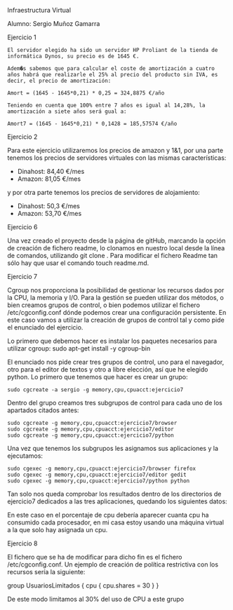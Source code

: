 Infraestructura Virtual

Alumno: Sergio Muñoz Gamarra


Ejercicio 1

	El servidor elegido ha sido un servidor HP Proliant de la tienda de informática Dynos, su precio es de 1645 €.

	Adem�s sabemos que para calcular el coste de amortización a cuatro años habrá que realizarle el 25% al precio del producto sin IVA, es decir, el precio de amortización:

	Amort = (1645 - 1645*0,21) * 0,25 = 324,8875 €/año

	Teniendo en cuenta que 100% entre 7 años es igual al 14,28%, la amortización a siete años será gual a:
	
	Amort7 = (1645 - 1645*0,21) * 0,1428 = 185,57574 €/año


Ejercicio 2

Para este ejercicio utilizaremos los precios de amazon y 1&1, por una parte tenemos los precios de servidores virtuales con las mismas características:
- Dinahost: 84,40 €/mes
- Amazon: 81,05 €/mes

y por otra parte tenemos los precios de servidores de alojamiento:
- Dinahost: 50,3 €/mes
- Amazon: 53,70 €/mes

Ejercicio 6

Una vez creado el proyecto desde la página de gitHub, marcando la opción de creación de fichero readme, lo clonamos en nuestro local desde la línea de comandos, utilizando git clone <url del proyecto>.
Para modificar el fichero Readme tan sólo hay que usar el comando touch readme.md.

Ejercicio 7

Cgroup nos proporciona la posibilidad de gestionar los recursos dados por la CPU, la memoria y I/O. Para la gestión se pueden utilizar dos métodos, o bien creamos grupos de control, o bien podemos utilizar el fichero /etc/cgconfig.conf dónde podemos crear una configuración persistente. En este caso vamos a utilizar la creación de grupos de control tal y como pide el enunciado del ejercicio.

Lo primero que debemos hacer es instalar los paquetes necesarios para utilizar cgroup:
		sudo apt-get install -y cgroup-bin

El enunciado nos pide crear tres grupos de control, uno para el navegador, otro para el editor de textos y otro a libre elección, así que he elegido python. Lo primero que tenemos que hacer es crear un grupo:

	sudo cgcreate -a sergio -g memory,cpu,cpuacct:ejercicio7

Dentro del grupo creamos tres subgrupos de control para cada uno de los apartados citados antes:

  	sudo cgcreate -g memory,cpu,cpuacct:ejercicio7/browser
  	sudo cgcreate -g memory,cpu,cpuacct:ejercicio7/editor
  	sudo cgcreate -g memory,cpu,cpuacct:ejercicio7/python

Una vez que tenemos los subgrupos les asignamos sus aplicaciones y la ejecutamos:

	sudo cgexec -g memory,cpu,cpuacct:ejercicio7/browser firefox
	sudo cgexec -g memory,cpu,cpuacct:ejercicio7/editor gedit
	sudo cgexec -g memory,cpu,cpuacct:ejercicio7/python python

Tan solo nos queda comprobar los resultados dentro de los directorios de ejercicio7 dedicados a las tres aplicaciones, quedando los siguientes datos:





En este caso en el porcentaje de cpu debería aparecer cuanta cpu ha consumido cada procesador, en mi casa estoy usando una máquina virtual a la que solo hay asignada un cpu.



Ejercicio 8


El fichero que se ha de modificar para dicho fin es el fichero /etc/cgconfig.conf. Un ejemplo de creación de política restrictiva con los recursos sería la siguiente:

group UsuariosLimitados {
	cpu {
		cpu.shares = 30
	}
}

De este modo limitamos al 30% del uso de CPU a este grupo



